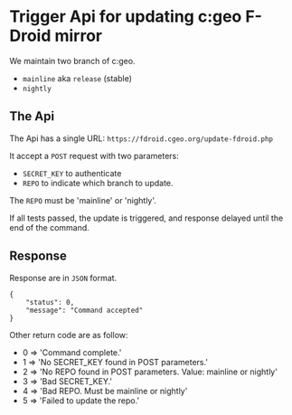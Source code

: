 # Trigger Api for updating c:geo F-Droid mirror

We maintain two branch of c:geo.
 * `mainline` aka `release` (stable)
 * `nightly`


## The Api

The Api has a single URL: `https://fdroid.cgeo.org/update-fdroid.php`

It accept a `POST` request with two parameters:

 * `SECRET_KEY` to authenticate
 * `REPO` to indicate which branch to update.

The `REPO` must be 'mainline' or 'nightly'.

If all tests passed, the update is triggered, and response delayed until the end of the command.


## Response

Response are in `JSON` format.

```
{
    "status": 0,
    "message": "Command accepted"
}
```

Other return code are as follow:
 * 0 => 'Command complete.'
 * 1 => 'No SECRET_KEY found in POST parameters.'
 * 2 => 'No REPO found in POST parameters. Value: mainline or nightly'
 * 3 => 'Bad SECRET_KEY.'
 * 4 => 'Bad REPO. Must be mainline or nightly'
 * 5 => 'Failed to update the repo.'

